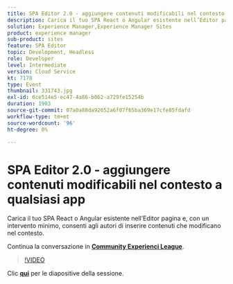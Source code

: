 ```yaml
---
title: SPA Editor 2.0 - aggiungere contenuti modificabili nel contesto a qualsiasi app
description: Carica il tuo SPA React o Angular esistente nell’Editor pagina e, con un intervento minimo, consenti agli autori di inserire contenuti che modificano nel contesto. Questa sessione è stata distribuita come parte dell’evento Contenuto Adobe Developers Live.
solution: Experience Manager,Experience Manager Sites
product: experience manager
sub-product: sites
feature: SPA Editor
topic: Development, Headless
role: Developer
level: Intermediate
version: Cloud Service
kt: 7178
type: Event
thumbnail: 331743.jpg
exl-id: 6ce514e5-ec47-4a86-b062-a729fe15254b
duration: 1903
source-git-commit: 07a0a88da92652a6f07f65ba369e17cfe85fdafd
workflow-type: tm+mt
source-wordcount: '96'
ht-degree: 0%

---
```


# SPA Editor 2.0 - aggiungere contenuti modificabili nel contesto a qualsiasi app

Carica il tuo SPA React o Angular esistente nell’Editor pagina e, con un intervento minimo, consenti agli autori di inserire contenuti che modificano nel contesto.

Continua la conversazione in **[Community Experienci League](https://adobe.ly/36Yd3v6)**.

>[!VIDEO](https://video.tv.adobe.com/v/331743/?quality=12&learn=on&hidetitle=true)

Clic **[qui](/help/adobe-developers-live/assets/spa-editor-2-0.pdf)** per le diapositive della sessione.
